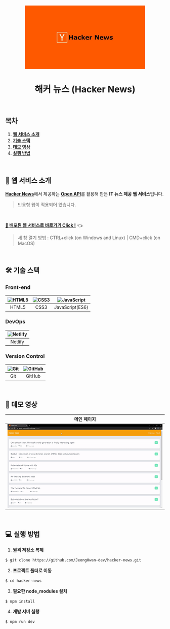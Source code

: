 <div align="center">
  <br />
  <img src="./readme_assets/hacker-news_logo.jpg" alt="Hacker News" height="200px" />
  <br />
  <h1>해커 뉴스 (Hacker News)</h1>
  <br />
</div>

## 목차

1. [**웹 서비스 소개**](#1)
2. [**기술 스택**](#2)
3. [**데모 영상**](#3)
4. [**실행 방법**](#4)

<br />

<div id='1'></div>

## 💁 웹 서비스 소개

[**Hacker News**](https://news.ycombinator.com/)에서 제공하는 [**Open API**](https://github.com/tastejs/hacker-news-pwas/blob/master/docs/api.md)를 활용해 만든 **IT 뉴스 제공 웹 서비스**입니다.

> 반응형 웹이 적용되어 있습니다.

<br />

[**🔗 배포된 웹 서비스로 바로가기 Click !**](https://quirky-leakey-e00ff5.netlify.app/) 👈

> 새 창 열기 방법 : CTRL+click (on Windows and Linux) | CMD+click (on MacOS)

<br />

<div id='2'></div>

## 🛠 기술 스택

### **Front-end**

| <img src="https://profilinator.rishav.dev/skills-assets/html5-original-wordmark.svg" alt="HTML5" width="50px" height="50px" /> | <img src="https://profilinator.rishav.dev/skills-assets/css3-original-wordmark.svg" alt="CSS3" width="50px" height="50px" /> | <img src="https://profilinator.rishav.dev/skills-assets/javascript-original.svg" alt="JavaScript" width="50px" height="50px" /> |
| :----------------------------------------------------------------------------------------------------------------------------: | :--------------------------------------------------------------------------------------------------------------------------: | ------------------------------------------------------------------------------------------------------------------------------- |
|                                                             HTML5                                                              |                                                             CSS3                                                             | JavaScript(ES6)                                                                                                                 |

### **DevOps**

| <img src="https://seeklogo.com/images/N/netlify-logo-758722CDF4-seeklogo.com.png" alt="Netlify" width="50px" height="50px" /> |
| :---------------------------------------------------------------------------------------------------------------------------: |
|                                                            Netlify                                                            |

### **Version Control**

| <img src="https://profilinator.rishav.dev/skills-assets/git-scm-icon.svg" alt="Git" width="50px" height="50px" /> | <img src="https://cdn.jsdelivr.net/npm/simple-icons@3.0.1/icons/github.svg" alt="GitHub" width="50px" height="50px" /> |
| :---------------------------------------------------------------------------------------------------------------: | :--------------------------------------------------------------------------------------------------------------------: |
|                                                        Git                                                        |                                                         GitHub                                                         |

<br />

<div id='3'></div>

## 🎥 데모 영상

|                       메인 페이지                        |
| :------------------------------------------------------: |
| <img src="./readme_assets/demo.gif" alt="메인 페이지" /> |

<br />

<div id='4'></div>

## 💻 실행 방법

1. **원격 저장소 복제**

```bash
$ git clone https://github.com/JeongHwan-dev/hacker-news.git
```

2. **프로젝트 폴더로 이동**

```bash
$ cd hacker-news
```

3. **필요한 node_modules 설치**

```bash
$ npm install
```

4. **개발 서버 실행**

```bash
$ npm run dev
```
